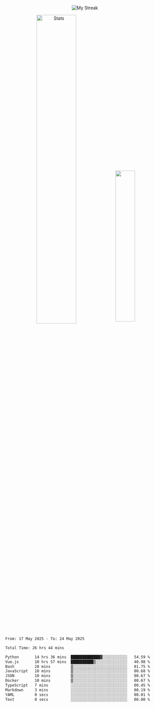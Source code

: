 <p align="center">
<picture>
  <source media="(prefers-color-scheme: dark)" srcset="http://github-readme-streak-stats.herokuapp.com?user=semolik&theme=dark&hide_border=true&background=DD272700">
  <img alt="My Streak" src="http://github-readme-streak-stats.herokuapp.com?user=semolik&hide_border=true">
</picture>
</p>
<div align="center">
  <picture>
    <source media="(prefers-color-scheme: dark)" srcset="https://github-readme-stats.vercel.app/api?username=semolik&show_icons=true&bg_color=DD272700&hide_border=true&theme=dark">
        <img alt="Stats" src="https://github-readme-stats.vercel.app/api?username=semolik&show_icons=true&bg_color=DD272700&hide_border=true" width="50%" >
  </picture>
  <sup>
  <picture>
  <source media="(prefers-color-scheme: dark)" srcset="https://github-readme-stats.vercel.app/api/top-langs/?username=semolik&layout=compact&hide_border=true&bg_color=DD272700&theme=dark">
  <img src="https://github-readme-stats.vercel.app/api/top-langs/?username=semolik&layout=compact&hide_border=true" width="35%" />
  </picture>
  </sup>
</div>
<!--START_SECTION:waka-->

```txt
From: 17 May 2025 - To: 24 May 2025

Total Time: 26 hrs 44 mins

Python       14 hrs 36 mins  █████████████▓░░░░░░░░░░░   54.59 %
Vue.js       10 hrs 57 mins  ██████████▒░░░░░░░░░░░░░░   40.98 %
Bash         28 mins         ▒░░░░░░░░░░░░░░░░░░░░░░░░   01.75 %
JavaScript   10 mins         ▒░░░░░░░░░░░░░░░░░░░░░░░░   00.68 %
JSON         10 mins         ▒░░░░░░░░░░░░░░░░░░░░░░░░   00.67 %
Docker       10 mins         ▒░░░░░░░░░░░░░░░░░░░░░░░░   00.67 %
TypeScript   7 mins          ░░░░░░░░░░░░░░░░░░░░░░░░░   00.45 %
Markdown     3 mins          ░░░░░░░░░░░░░░░░░░░░░░░░░   00.19 %
YAML         0 secs          ░░░░░░░░░░░░░░░░░░░░░░░░░   00.01 %
Text         0 secs          ░░░░░░░░░░░░░░░░░░░░░░░░░   00.00 %
```

<!--END_SECTION:waka-->

